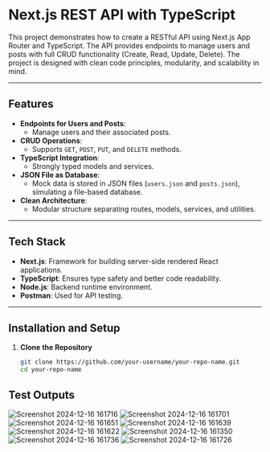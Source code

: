 # Next.js REST API with TypeScript

This project demonstrates how to create a RESTful API using Next.js App Router and TypeScript. The API provides endpoints to manage users and posts with full CRUD functionality (Create, Read, Update, Delete). The project is designed with clean code principles, modularity, and scalability in mind.

---

## Features

- **Endpoints for Users and Posts**: 
  - Manage users and their associated posts.
- **CRUD Operations**:
  - Supports `GET`, `POST`, `PUT`, and `DELETE` methods.
- **TypeScript Integration**:
  - Strongly typed models and services.
- **JSON File as Database**:
  - Mock data is stored in JSON files (`users.json` and `posts.json`), simulating a file-based database.
- **Clean Architecture**:
  - Modular structure separating routes, models, services, and utilities.

---

## Tech Stack

- **Next.js**: Framework for building server-side rendered React applications.
- **TypeScript**: Ensures type safety and better code readability.
- **Node.js**: Backend runtime environment.
- **Postman**: Used for API testing.

---

## Installation and Setup

1. **Clone the Repository**
   ```bash
   git clone https://github.com/your-username/your-repo-name.git
   cd your-repo-name

## Test Outputs

![Screenshot 2024-12-16 161716](https://github.com/user-attachments/assets/f5a1e071-5074-4ffc-9eab-7959240d0579)
![Screenshot 2024-12-16 161701](https://github.com/user-attachments/assets/8cefb126-b5f0-463f-87f4-60367eaaf585)
![Screenshot 2024-12-16 161651](https://github.com/user-attachments/assets/778828a2-8bbb-4a39-838b-ab68150b4180)
![Screenshot 2024-12-16 161639](https://github.com/user-attachments/assets/e3d33d3b-1e8f-4986-9c80-b3d0a9183fe2)
![Screenshot 2024-12-16 161622](https://github.com/user-attachments/assets/6f8e480a-ffee-4ae9-81d5-1046074317cd)
![Screenshot 2024-12-16 161350](https://github.com/user-attachments/assets/9c227dbb-1983-408c-bd57-16cd6c74d848)
![Screenshot 2024-12-16 161736](https://github.com/user-attachments/assets/0c54ea2e-0f6d-4705-a269-2984d8b30c14)
![Screenshot 2024-12-16 161726](https://github.com/user-attachments/assets/f7f7e2cd-fe22-4205-b18c-46451c2d44e9)

